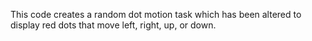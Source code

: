 This code creates a random dot motion task which has been altered to display red dots that move left, right, up, or down.
